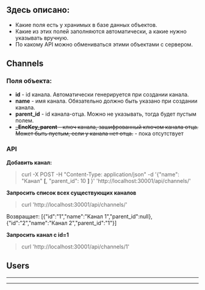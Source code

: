 ## Здесь описано:
* Какие поля есть у хранимых в базе данных объектов.
* Какие из этих полей заполняются автоматически, а какие нужно указывать вручную.
* По какому API можно обмениватьcя этими объектами с сервером.

## Channels
### Поля объекта:
* **id** - id канала. Автоматически генерируется при создании канала.
* **name** - имя канала. Обязательно должно быть указано при создании канала.
* **parent_id** - id канала-отца. Можно не указывать, тогда будет пустым полем.
* ~~**_EncKey_parent** - ключ канала, зашифрованный ключом канала отца. Может быть пустым, если у канала нет отца.~~ - пока отсутствует

### API
**Добавить канал:**
> curl -X POST -H "Content-Type: application/json" -d '{"name": "Канал" **[**, "parent_id": 10 **]** }' 'http://localhost:30001/api/channels/'

**Запросить список всех существующих каналов**
> curl 'http://localhost:30001/api/channels/'

Возвращает: [{"id":"1","name":"Канал 1","parent_id":null}, {"id":"2","name":"Канал 2","parent_id":"1"}]

**Запросить канал с id=1**
> curl 'http://localhost:30001/api/channels/1'

## Users


* ****
* ****
